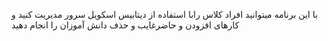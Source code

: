 با این برنامه میتوانید افراد کلاس رابا استفاده از دیتابیس اسکویل سرور مدیریت کنید و کارهای افزودن و حاضرغایب و حذف دانش آموزان را انجام دهید
